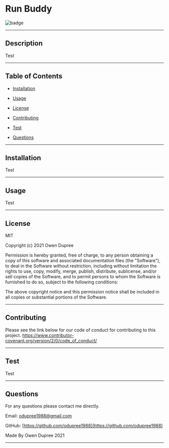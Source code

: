 
  # Run Buddy
  
  
  ![badge](https://img.shields.io/badge/License-MIT-brightgreen)

  ---
  
  
  ## Description 
  Test
    
  ---

  ## Table of Contents 
  
  * [Installation](#installation)
  * [Usage](#usage)
  
  * [License](#license)
  
  
  * [Contributing](#contributing)
  
  
  * [Test](#test)
  
  * [Questions](#questions)
  
  ---

  ## Installation
  Test

  ---
  
  ## Usage 
  Test

  ---
  
  
  ## License
  MIT

  Copyright (c) 2021 Owen Dupree

  Permission is hereby granted, free of charge, to any person obtaining a copy
  of this software and associated documentation files (the "Software"), to deal
  in the Software without restriction, including without limitation the rights
  to use, copy, modify, merge, publish, distribute, sublicense, and/or sell
  copies of the Software, and to permit persons to whom the Software is
  furnished to do so, subject to the following conditions:

  The above copyright notice and this permission notice shall be included in all
  copies or substantial portions of the Software.

  ---

  
  
  
  ## Contributing
  Please see the link below for our code of conduct for contributing to this project.
  https://www.contributor-covenant.org/version/2/0/code_of_conduct/

  ---

  
  
  
  ## Test
  Test

  ---

  
  
  ## Questions
  For any questions please contact me directly.
  
  Email: <odupree1988@gmail.com>
  
  GitHub: [https://github.com/odupree1988](https://github.com/odupree1988) 

  Made By Owen Dupree 2021

  ---

  